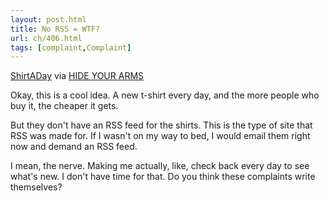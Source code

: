 ```yaml
---
layout: post.html
title: No RSS = WTF?
url: ch/406.html
tags: [complaint,Complaint]
---
```

[ShirtADay](http://www.shirtaday.com/index.php) via [HIDE YOUR ARMS](http://hideyourarms.com/)

Okay, this is a cool idea. A new t-shirt every day, and the more people who buy it, the cheaper it gets.

But they don't have an RSS feed for the shirts. This is the type of site that RSS was made for. If I wasn't on my way to bed, I would email them right now and demand an RSS feed.

I mean, the nerve. Making me actually, like, check back every day to see what's new. I don't have time for that. Do you think these complaints write themselves?
